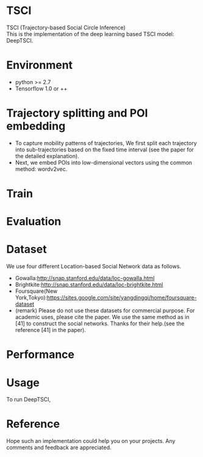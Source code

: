 # TSCI
TSCI (Trajectory-based Social Circle Inference) <br>
This is the implementation of the deep learning based TSCI model: DeepTSCI.

# Environment
* python >= 2.7
* Tensorflow 1.0 or ++

# Trajectory splitting and POI embedding
* To capture mobility patterns of trajectories, We first split each trajectory into sub-trajectories based on the fixed time interval (see the paper for the detailed explanation). 
* Next, we embed POIs into low-dimensional vectors using the common method: wordv2vec.

# Train
# Evaluation
# Dataset
We use four different Location-based Social Network data as follows. 
* Gowalla:<http://snap.stanford.edu/data/loc-gowalla.html>
* Brightkite:<http://snap.stanford.edu/data/loc-brightkite.html>
* Foursquare(New York,Tokyo):<https://sites.google.com/site/yangdingqi/home/foursquare-dataset>
* (remark) Please do not use these datasets for commercial purpose. For academic uses, please cite the paper. We use the same method as in [41] to construct the social networks. Thanks for their help.(see the reference [41] in the paper).

# Performance

# Usage
To run DeepTSCI, 

# Reference
Hope such an implementation could help you on your projects. Any comments and feedback are appreciated. 
